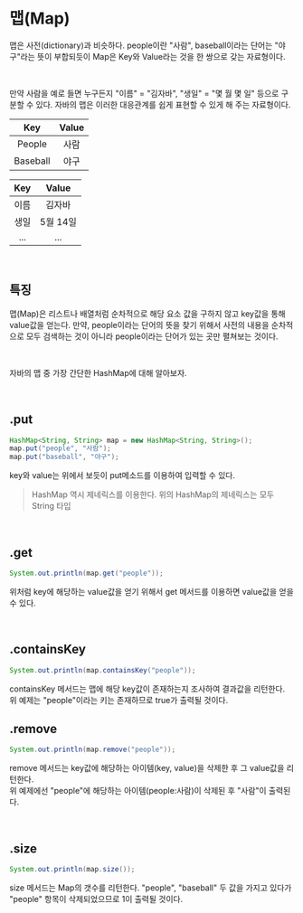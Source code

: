 # 맵(Map)

맵은 사전(dictionary)과 비슷하다. people이란 "사람", baseball이라는 단어는 "야구"라는 뜻이 부합되듯이 Map은 Key와 Value라는 것을 한 쌍으로 갖는 자료형이다. 

<br>

만약 사람을 예로 들면 누구든지 "이름" = "김자바", "생일" = "몇 월 몇 일" 등으로 구분할 수 있다. 자바의 맵은 이러한 대응관계를 쉽게 표현할 수 있게 해 주는 자료형이다. 


| Key | Value |
|:------:|:------------:|
| People | 사람 |
| Baseball | 야구 |


| Key | Value |
|:------:|:------------:|
| 이름 | 김자바 |
| 생일 | 5월 14일 |
| ... | ... |

<br>

## 특징
맵(Map)은 리스트나 배열처럼 순차적으로 해당 요소 값을 구하지 않고 key값을 통해 value값을 얻는다. 만약, people이라는 단어의 뜻을 찾기 위해서 사전의 내용을 순차적으로 모두 검색하는 것이 아니라 people이라는 단어가 있는 곳만 펼쳐보는 것이다. 

<br>

자바의 맵 중 가장 간단한 HashMap에 대해 알아보자.

<br/>

## .put
```java
HashMap<String, String> map = new HashMap<String, String>();
map.put("people", "사람");
map.put("baseball", "야구");
```
key와 value는 위에서 보듯이 put메소드를 이용하여 입력할 수 있다. 
> HashMap 역시 제네릭스를 이용한다. 위의 HashMap의 제네릭스는 모두 String 타입

<br>

## .get
```java
System.out.println(map.get("people"));
```
위처럼 key에 해당하는 value값을 얻기 위해서 get 메서드를 이용하면 value값을 얻을 수 있다. 

<br>

## .containsKey
```java
System.out.println(map.containsKey("people"));
```
containsKey 메서드는 맵에 해당 key값이 존재하는지 조사하여 결과값을 리턴한다. 
위 예제는 "people"이라는 키는 존재하므로 true가 출력될 것이다. 



## .remove
```java
System.out.println(map.remove("people"));
```
remove 메서드는 key값에 해당하는 아이템(key, value)을 삭제한 후 그 value값을 리턴한다.      
위 예제에선 "people"에 해당하는 아이템(people:사람)이 삭제된 후 "사람"이 출력된다. 

<br>

## .size
```java
System.out.println(map.size());
```
size 메서드는 Map의 갯수를 리턴한다. "people", "baseball" 두 값을 가지고 있다가 "people" 항목이 삭제되었으므로 1이 출력될 것이다.
